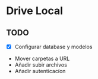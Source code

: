 # Drive Local

## TODO

- [x] Configurar database y modelos
- Mover carpetas a URL
- Añadir subir archivos
- Añadir autenticacíon
